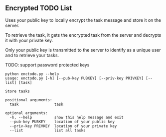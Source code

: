 ## Encrypted TODO List

Uses your public key to locally encrypt the task message and store it on the server.

To retrieve the task, it gets the encrypted task from the server and decrypts it 
with your private key. 

Only your public key is transmitted to the server to identify as a unique user
and to retrieve your tasks.

TODO: support password protected keys



    python enctodo.py --help
    usage: enctodo.py [-h] [--pub-key PUBKEY] [--priv-key PRIVKEY] [--list] [task]

    Store tasks

    positional arguments:
      task                task
    
    optional arguments:
      -h, --help          show this help message and exit
      --pub-key PUBKEY    location of your public key
      --priv-key PRIVKEY  location of your private key
      --list              list all tasks
    
